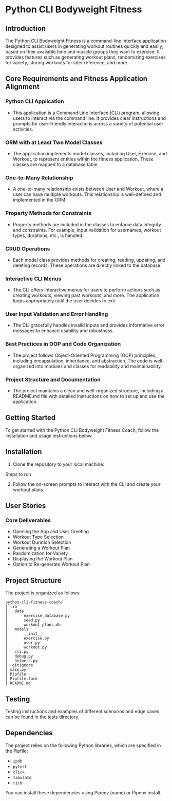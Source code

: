 # Python CLI Bodyweight Fitness

## Introduction

The Python CLI Bodyweight Fitness is a command-line interface application designed to assist users in generating workout routines quickly and easily, based on their available time and muscle groups they want to exercise. It provides features such as generating workout plans, randomizing exercises for variety, storing workouts for later reference, and more.

## Core Requirements and Fitness Application Alignment

### Python CLI Application

- This application is a Command Line Interface (CLI) program, allowing users to interact via the command line. It provides clear instructions and prompts for user-friendly interactions across a variety of potential user activities.

### ORM with at Least Two Model Classes

- The application implements model classes, including User, Exercise, and Workout, to represent entities within the fitness application. These classes are mapped to a database table.

### One-to-Many Relationship

- A one-to-many relationship exists between User and Workout, where a user can have multiple workouts. This relationship is well-defined and implemented in the ORM.

### Property Methods for Constraints

- Property methods are included in the classes to enforce data integrity and constraints. For example, input validation for usernames, workout types, durations, etc., is handled.

### CRUD Operations

- Each model class provides methods for creating, reading, updating, and deleting records. These operations are directly linked to the database.

### Interactive CLI Menus

- The CLI offers interactive menus for users to perform actions such as creating workouts, viewing past workouts, and more. The application loops appropriately until the user decides to exit.

### User Input Validation and Error Handling

- The CLI gracefully handles invalid inputs and provides informative error messages to enhance usability and robustness.

### Best Practices in OOP and Code Organization

- The project follows Object-Oriented Programming (OOP) principles, including encapsulation, inheritance, and abstraction. The code is well-organized into modules and classes for readability and maintainability.

### Project Structure and Documentation

- The project maintains a clean and well-organized structure, including a README.md file with detailed instructions on how to set up and use the application.

## Getting Started

To get started with the Python CLI Bodyweight Fitness Coach, follow the installation and usage instructions below.

## Installation

1. Clone the repository to your local machine:

Steps to run

2. Follow the on-screen prompts to interact with the CLI and create your workout plans.

## User Stories

### Core Deliverables

- Opening the App and User Greeting
- Workout Type Selection
- Workout Duration Selection
- Generating a Workout Plan
- Randomization for Variety
- Displaying the Workout Plan
- Option to Re-generate Workout Plan

## Project Structure

The project is organized as follows:

```
python-cli-fitness-coach/
│ lib
│   data
│       exercise_database.py
│       seed.py
│       workout_plans.db
│   models
│       __init__
│       exercise.py
│       user.py
│       workout.py
│   cli.py
│   debug.py
│   helpers.py
│ .gitignore
│ main.py
│ Pipfile
│ Pipfile.lock
│ README.md
```

## Testing

Testing instructions and examples of different scenarios and edge cases can be found in the [tests](/tests) directory.

## Dependencies

The project relies on the following Python libraries, which are specified in the Pipfile:

- `ipdb`
- `pytest`
- `click`
- `tabulate`
- `rich`

You can install these dependencies using Pipenv (name) or Pipenv install.
